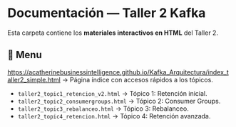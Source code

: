 # Documentación — Taller 2 Kafka

Esta carpeta contiene los **materiales interactivos en HTML** del Taller 2.

## 📑 Menu

https://acatherinebusinessintelligence.github.io/Kafka_Arquitectura/index_taller2_simple.html → Página índice con accesos rápidos a los tópicos.
- `taller2_topic1_retencion_v2.html` → Tópico 1: Retención inicial.
- `taller2_topic2_consumergroups.html` → Tópico 2: Consumer Groups.
- `taller2_topic3_rebalanceo.html` → Tópico 3: Rebalanceo.
- `taller2_topic4_retencion.html` → Tópico 4: Retención avanzada.
